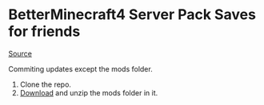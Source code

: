 # BetterMinecraft4 Server Pack Saves for friends
[Source](https://www.curseforge.com/minecraft/modpacks/better-mc-forge-bmc4/files/5418541)

Commiting updates except the mods folder.

1. Clone the repo.
2. [Download](https://drive.google.com/file/d/1SO1_QQ8tT469UmlXObPCItgMuEf_zHft/view?usp=sharing) and unzip the mods folder in it.  
